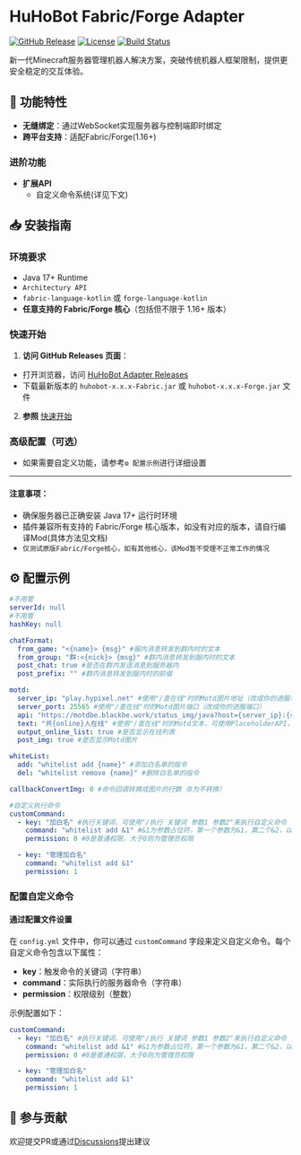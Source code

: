 # HuHoBot Fabric/Forge Adapter

[![GitHub Release](https://img.shields.io/github/v/release/HuHoBot/KotlinMergeAdapter?style=for-the-badge)](https://github.com/HuHoBot/KotlinMergeAdapter/releases)
[![License](https://img.shields.io/github/license/HuHoBot/KotlinMergeAdapter?style=for-the-badge)](https://github.com/HuHoBot/KotlinMergeAdapter/blob/main/LICENSE)
[![Build Status](https://img.shields.io/github/actions/workflow/status/HuHoBot/KotlinMergeAdapter/build.yml?style=for-the-badge)](https://github.com/HuHoBot/KotlinMergeAdapter/actions)

新一代Minecraft服务器管理机器人解决方案，突破传统机器人框架限制，提供更安全稳定的交互体验。

## 🚀 功能特性
- **无缝绑定**：通过WebSocket实现服务器与控制端即时绑定
- **跨平台支持**：适配Fabric/Forge(1.16+)

### 进阶功能

- **扩展API**
    - 自定义命令系统(详见下文)

## 📥 安装指南

### 环境要求

- Java 17+ Runtime
- `Architectury API`
- `fabric-language-kotlin` 或 `forge-language-kotlin`
- **任意支持的 Fabric/Forge 核心**（包括但不限于 1.16+ 版本）

### 快速开始

1. **访问 GitHub Releases 页面**：
- 打开浏览器，访问 [HuHoBot Adapter Releases](https://github.com/HuHoBot/KotlinMergeAdapter/releases)
- 下载最新版本的 `huhobot-x.x.x-Fabric.jar` 或 `huhobot-x.x.x-Forge.jar` 文件

2. **参照** [快速开始](../QuickStart/index.md)

### 高级配置（可选）

- 如果需要自定义功能，请参考`⚙️ 配置示例`进行详细设置

---

#### 注意事项：

- 确保服务器已正确安装 Java 17+ 运行时环境
- 插件兼容所有支持的 Fabric/Forge 核心版本，如没有对应的版本，请自行编译Mod(具体方法见文档)
- `仅测试原版Fabric/Forge核心，如有其他核心，该Mod暂不受理不正常工作的情况`

## ⚙️ 配置示例

```yaml
#不用管
serverId: null
#不用管
hashKey: null

chatFormat:
  from_game: "<{name}> {msg}" #服内消息转发到群内时的文本
  from_group: "群:<{nick}> {msg}" #群内消息转发到服内时的文本
  post_chat: true #是否在群内发送消息到服务器内
  post_prefix: "" #群内消息转发到服内时的前缀

motd:
  server_ip: "play.hypixel.net" #使用"/查在线"时的Motd图片地址（改成你的进服地址）
  server_port: 25565 #使用"/查在线"时的Motd图片端口（改成你的进服端口）
  api: "https://motdbe.blackbe.work/status_img/java?host={server_ip}:{server_port}" #使用"/查在线"时的Motd图片地址Api（无特殊需求勿动）（必须返回图片）
  text: "共{online}人在线" #使用"/查在线"时的Motd文本，可使用PlaceholderAPI，留空不显示
  output_online_list: true #是否显示在线列表
  post_img: true #是否显示Motd图片

whiteList:
  add: "whitelist add {name}" #添加白名单的指令
  del: "whitelist remove {name}" #删除白名单的指令

callbackConvertImg: 0 #命令回调转换成图片的行数（0为不转换）

#自定义执行命令
customCommand:
  - key: "加白名" #执行关键词，可使用"/执行 关键词 参数1 参数2"来执行自定义命令
    command: "whitelist add &1" #&1为参数占位符，第一个参数为&1，第二个&2，以此类推
    permission: 0 #0是普通权限，大于0则为管理员权限

  - key: "管理加白名"
    command: "whitelist add &1"
    permission: 1

```

### 配置自定义命令

#### 通过配置文件设置

在 `config.yml` 文件中，你可以通过 `customCommand` 字段来定义自定义命令。每个自定义命令包含以下属性：

- **key**：触发命令的关键词（字符串）
- **command**：实际执行的服务器命令（字符串）
- **permission**：权限级别（整数）

示例配置如下：

```yaml
customCommand:
  - key: "加白名" #执行关键词，可使用"/执行 关键词 参数1 参数2"来执行自定义命令
    command: "whitelist add &1" #&1为参数占位符，第一个参数为&1，第二个&2，以此类推
    permission: 0 #0是普通权限，大于0则为管理员权限

  - key: "管理加白名"
    command: "whitelist add &1"
    permission: 1
```

## 🤝 参与贡献

欢迎提交PR或通过[Discussions](https://github.com/HuHoBot/KotlinMergeAdapter/discussions)提出建议


